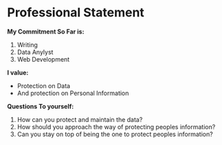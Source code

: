 # Professional Statement 

**My Commitment So Far is:**

1. Writing
2. Data Anylyst
3. Web Development 


**I value:**
- Protection on Data
- And protection on Personal Information 

**Questions To yourself:**
1. How can you protect and maintain the data?
2. How should you approach the way of protecting peoples information?
3. Can you stay on top of being the one to protect peoples information?
